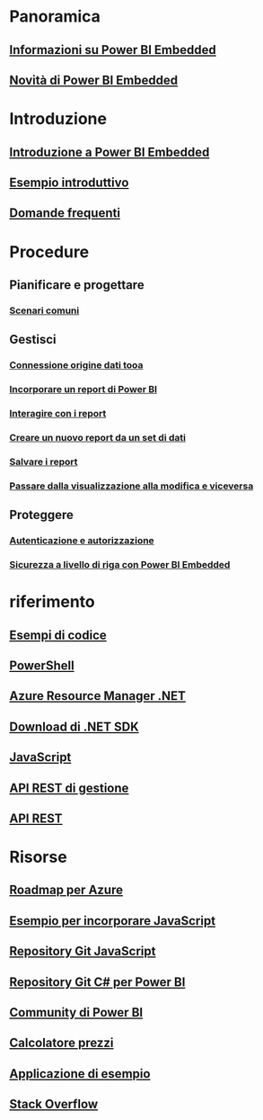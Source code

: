 # Panoramica
## [Informazioni su Power BI Embedded](power-bi-embedded-what-is-power-bi-embedded.md)
## [Novità di Power BI Embedded](power-bi-embedded-whats-new.md)

# Introduzione
## [Introduzione a Power BI Embedded](power-bi-embedded-get-started.md)
## [Esempio introduttivo](power-bi-embedded-get-started-sample.md)
## [Domande frequenti](power-bi-embedded-faq.md)

# Procedure
## Pianificare e progettare
### [Scenari comuni](power-bi-embedded-scenarios.md)

## Gestisci
### [Connessione origine dati tooa](power-bi-embedded-connect-datasource.md)
### [Incorporare un report di Power BI](power-bi-embedded-embed-report.md)
### [Interagire con i report](power-bi-embedded-interact-with-reports.md)
### [Creare un nuovo report da un set di dati](power-bi-embedded-create-report-from-dataset.md)
### [Salvare i report](power-bi-embedded-save-reports.md)
### [Passare dalla visualizzazione alla modifica e viceversa](power-bi-embedded-toggle-mode.md)

## Proteggere
### [Autenticazione e autorizzazione](power-bi-embedded-app-token-flow.md)
### [Sicurezza a livello di riga con Power BI Embedded](power-bi-embedded-rls.md)

# riferimento
## [Esempi di codice](https://azure.microsoft.com/en-us/resources/samples/?service=power-bi-embedded)
## [PowerShell](/powershell/module/azurerm.powerbiembedded)
## [Azure Resource Manager .NET](/dotnet/api/microsoft.azure.management.powerbiembedded)
## [Download di .NET SDK](https://www.nuget.org/profiles/powerbi)
## [JavaScript](https://github.com/Microsoft/PowerBI-JavaScript/wiki)
## [API REST di gestione](/rest/api/powerbiembedded/)
## [API REST](https://msdn.microsoft.com/library/azure/mt711507.aspx)


# Risorse
## [Roadmap per Azure](https://azure.microsoft.com/roadmap/?category=intelligence-analytics)
## [Esempio per incorporare JavaScript](https://microsoft.github.io/PowerBI-JavaScript/demo/)
## [Repository Git JavaScript](https://github.com/Microsoft/PowerBI-JavaScript)
## [Repository Git C# per Power BI](https://github.com/Microsoft/PowerBI-CSharp)
## [Community di Power BI](http://community.powerbi.com/t5/Developer/bd-p/Developer)
## [Calcolatore prezzi](https://azure.microsoft.com/pricing/calculator/)
## [Applicazione di esempio](https://github.com/Azure-Samples/power-bi-embedded-integrate-report-into-web-app/)
## [Stack Overflow](http://stackoverflow.com/questions/tagged/powerbi)
